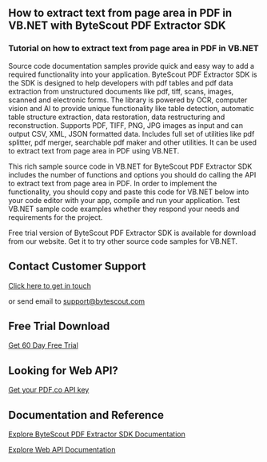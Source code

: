 ## How to extract text from page area in PDF in VB.NET with ByteScout PDF Extractor SDK

### Tutorial on how to extract text from page area in PDF in VB.NET

Source code documentation samples provide quick and easy way to add a required functionality into your application. ByteScout PDF Extractor SDK is the SDK is designed to help developers with pdf tables and pdf data extraction from unstructured documents like pdf, tiff, scans, images, scanned and electronic forms. The library is powered by OCR, computer vision and AI to provide unique functionality like table detection, automatic table structure extraction, data restoration, data restructuring and reconstruction. Supports PDF, TIFF, PNG, JPG images as input and can output CSV, XML, JSON formatted data. Includes full set of utilities like pdf splitter, pdf merger, searchable pdf maker and other utilities. It can be used to extract text from page area in PDF using VB.NET.

This rich sample source code in VB.NET for ByteScout PDF Extractor SDK includes the number of functions and options you should do calling the API to extract text from page area in PDF. In order to implement the functionality, you should copy and paste this code for VB.NET below into your code editor with your app, compile and run your application. Test VB.NET sample code examples whether they respond your needs and requirements for the project.

Free trial version of ByteScout PDF Extractor SDK is available for download from our website. Get it to try other source code samples for VB.NET.

## Contact Customer Support

[Click here to get in touch](https://bytescout.zendesk.com/hc/en-us/requests/new?subject=ByteScout%20PDF%20Extractor%20SDK%20Question)

or send email to [support@bytescout.com](mailto:support@bytescout.com?subject=ByteScout%20PDF%20Extractor%20SDK%20Question) 

## Free Trial Download

[Get 60 Day Free Trial](https://bytescout.com/download/web-installer?utm_source=github-readme)

## Looking for Web API? 

[Get your PDF.co API key](https://pdf.co/documentation/api?utm_source=github-readme)

## Documentation and Reference

[Explore ByteScout PDF Extractor SDK Documentation](https://bytescout.com/documentation/index.html?utm_source=github-readme)

[Explore Web API Documentation](https://pdf.co/documentation/api?utm_source=github-readme)